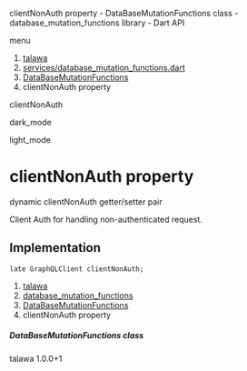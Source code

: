 




clientNonAuth property - DataBaseMutationFunctions class - database\_mutation\_functions library - Dart API







menu

1. [talawa](../../index.html)
2. [services/database\_mutation\_functions.dart](../../file-___home_harshil_Desktop_open-source_palisadoes_talawa_lib_services_database_mutation_functions/)
3. [DataBaseMutationFunctions](../../file-___home_harshil_Desktop_open-source_palisadoes_talawa_lib_services_database_mutation_functions/DataBaseMutationFunctions-class.html)
4. clientNonAuth property

clientNonAuth


dark\_mode

light\_mode




# clientNonAuth property


dynamic
clientNonAuth
getter/setter pair

Client Auth for handling non-authenticated request.


## Implementation

```
late GraphQLClient clientNonAuth;
```

 


1. [talawa](../../index.html)
2. [database\_mutation\_functions](../../file-___home_harshil_Desktop_open-source_palisadoes_talawa_lib_services_database_mutation_functions/)
3. [DataBaseMutationFunctions](../../file-___home_harshil_Desktop_open-source_palisadoes_talawa_lib_services_database_mutation_functions/DataBaseMutationFunctions-class.html)
4. clientNonAuth property

##### DataBaseMutationFunctions class





talawa
1.0.0+1






